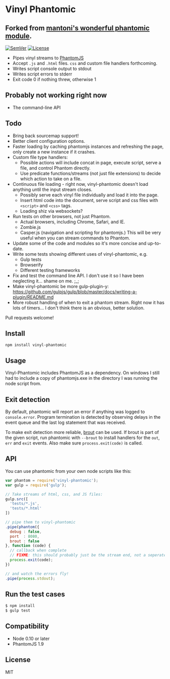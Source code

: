 # Vinyl Phantomic

## Forked from [mantoni's wonderful phantomic module](https://github.com/mantoni/phantomic).

[![SemVer]](http://semver.org)
[![License]](https://github.com/zenbrent/vinyl-phantomic/blob/master/LICENSE)

- Pipes vinyl streams to [PhantomJS](http://phantomjs.org)
- Accept `.js` and `.html` files. `css` and custom file handlers forthcoming.
- Writes script console output to stdout
- Writes script errors to stderr
- Exit code 0 if nothing threw, otherwise 1

## Probably not working right now

- The command-line API

## Todo

- Bring back sourcemap support!
- Better client configuration options.
- Faster loading by caching phantomjs instances and refreshing the page, only create a new instance if it crashes.
- Custom file type handlers:
  - Possible actions will include concat in page, execute script, serve a file, and control Phantom directly.
  - Use predicate functions/streams (not just file extensions) to decide which action to take on a file.
- Continuous file loading - right now, vinyl-phantomic doesn't load anything until the input stream closes.
  - Possibly serve each vinyl file individually and load it into the page.
  - Insert html code into the document, serve script and css files with `<script>` and `<css>` tags.
  - Loading shiz via websockets?
- Run tests on other browsers, not just Phantom.
  - Actual browsers, including Chrome, Safari, and IE.
  - Zombie.js
  - Casper.js (navigation and scripting for phantomjs.) This will be very useful when you can stream commands to Phantom.
- Update some of the code and modules so it's more concise and up-to-date.
- Write some tests showing different uses of vinyl-phantomic, e.g.
  - Gulp tests
  - Browserify
  - Different testing frameworks
- Fix and test the command line API. I don't use it so I have been neglecting it... shame on me. ;\_;
- Make vinyl-phantomic be more gulp-plugin-y: https://github.com/gulpjs/gulp/blob/master/docs/writing-a-plugin/README.md
- More robust handling of when to exit a phantom stream. Right now it has lots of timers... I don't think there is an obvious, better solution.

Pull requests welcome!

## Install

```
npm install vinyl-phantomic
```

## Usage

Vinyl-Phantomic includes PhantomJS as a dependency. On windows I still had
to include a copy of phantomjs.exe in the directory I was running the node
script from.

## Exit detection

By default, phantomic will report an error if anything was logged to
`console.error`. Program termination is detected by observing delays in the
event queue and the last log statement that was received.

To make exit detection more reliable, [brout][] can be used. If brout is part
of the given script, run phantomic with `--brout` to install handlers for the
`out`, `err` and `exit` events. Also make sure `process.exit(code)` is called.

## API

You can use phantomic from your own node scripts like this:

```js
var phantom = require('vinyl-phantomic');
var gulp = require('gulp');

// Take streams of html, css, and JS files:
gulp.src([
  'tests/*.js',
  'tests/*.html'
])

// pipe them to vinyl-phantomic
.pipe(phantom({
  debug : false,
  port  : 8080,
  brout : false
}, function (code) {
  // callback when complete
  // FIXME: this should probably just be the stream end, not a seperate callback.
  process.exit(code);
})

// and watch the errors fly!
.pipe(process.stdout);
```

## Run the test cases

```sh
$ npm install
$ gulp test
```

## Compatibility

- Node 0.10 or later
- PhantomJS 1.9

## License

MIT

[SemVer]: http://img.shields.io/:semver-%E2%9C%93-brightgreen.svg
[License]: http://img.shields.io/npm/l/vinyl-phantomic.svg
[brout]: https://github.com/mantoni/brout.js

